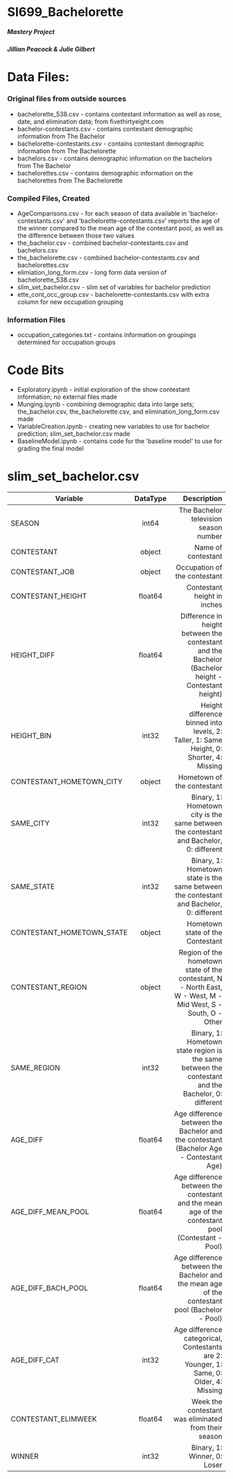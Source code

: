 # SI699_Bachelorette
##### Mastery Project
##### Jillian Peacock & Julie Gilbert


# Data Files:
### Original files from outside sources
* bachelorette_538.csv - contains contestant information as well as rose, date, and elimination data; from fivethirtyeight.com
* bachelor-contestants.csv - contains contestant demographic information from The Bachelor
* bachelorette-contestants.csv - contains contestant demographic information from The Bachelorette
* bachelors.csv - contains demographic information on the bachelors from The Bachelor
* bachelorettes.csv - contains demographic information on the bachelorettes from The Bachelorette
### Compiled Files, Created
* AgeComparisons.csv - for each season of data available in 'bachelor-contestants.csv' and 'bachelorette-contestants.csv' reports the age of the winner compared to the mean age of the contestant pool, as well as the difference between those two values
* the_bachelor.csv - combined bachelor-contestants.csv and bachelors.csv
* the_bachelorette.csv - combined bachelor-contestants.csv and bachelorettes.csv
* elimiation_long_form.csv - long form data version of bachelorette_538.csv
* slim_set_bachelor.csv - slim set of variables for bachelor prediction
* ette_cont_occ_group.csv - bachelorette-contestants.csv with extra column for new occupation grouping
### Information Files
* occupation_categories.txt - contains information on groupings determined for occupation groups

# Code Bits
* Exploratory.ipynb - initial exploration of the show contestant information; no external files made
* Munging.ipynb - combining demographic data into large sets; the_bachelor.csv, the_bachelorette.csv, and elimination_long_form.csv made
* VariableCreation.ipynb - creating new variables to use for bachelor prediction; slim_set_bachelor.csv made
* BaselineModel.ipynb - contains code for the 'baseline model' to use for grading the final model

# slim_set_bachelor.csv
| Variable                 | DataType | Description |
| ------------------------ |:--------:| -----------:|
| SEASON                   |  int64   | The Bachelor television season number |
| CONTESTANT               |  object  | Name of contestant |
| CONTESTANT_JOB           |  object  | Occupation of the contestant |
| CONTESTANT_HEIGHT        |  float64 | Contestant height in inches |
| HEIGHT_DIFF              |  float64 | Difference in height between the contestant and the Bachelor (Bachelor height - Contestant height) |
| HEIGHT_BIN               |  int32   | Height difference binned into levels, 2: Taller, 1: Same Height, 0: Shorter, 4: Missing |
| CONTESTANT_HOMETOWN_CITY |  object  | Hometown of the contestant |
| SAME_CITY                |  int32   | Binary, 1: Hometown city is the same between the contestant and Bachelor, 0: different |
| SAME_STATE               |  int32   | Binary, 1: Hometown state is the same between the contestant and Bachelor, 0: different |
| CONTESTANT_HOMETOWN_STATE|  object  | Hometown state of the Contestant |
| CONTESTANT_REGION        |  object  | Region of the hometown state of the contestant, N - North East, W - West, M - Mid West, S - South, O - Other |
| SAME_REGION              |  int32   | Binary, 1: Hometown state region is the same between the contestant and the Bachelor, 0: different |
| AGE_DIFF                 |  float64 | Age difference between the Bachelor and the contestant (Bachelor Age - Contestant Age) |
| AGE_DIFF_MEAN_POOL       |  float64 | Age difference between the contestant and the mean age of the contestant pool (Contestant - Pool) |
| AGE_DIFF_BACH_POOL       |  float64 | Age difference between the Bachelor and the mean age of the contestant pool (Bachelor - Pool) |
| AGE_DIFF_CAT             |  int32   | Age difference categorical, Contestants are 2: Younger, 1: Same, 0: Older, 4: Missing |
| CONTESTANT_ELIMWEEK      |  float64 | Week the contestant was eliminated from their season |
| WINNER                   |  int32   | Binary, 1: Winner, 0: Loser |    
